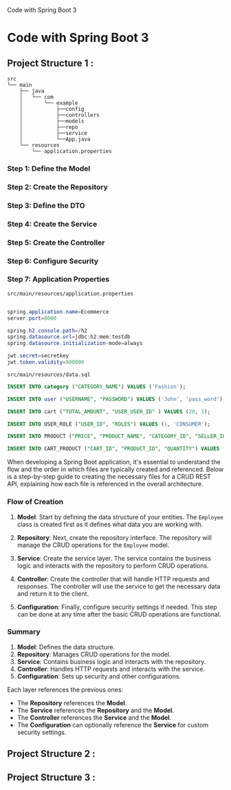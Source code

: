 Code with Spring Boot 3

# Code with Spring Boot 3

## Project Structure 1 :

```
src
└── main
    ├── java
    │   └── com
    │       └── example
    │           ├──config
    │           ├──controllers
    │           ├──models
    │           ├──repo
    │           ├──service
    │           └──App.java
    └── resources
        └── application.properties
```

### Step 1: Define the Model

### Step 2: Create the Repository

### Step 3: Define the DTO

### Step 4: Create the Service

### Step 5: Create the Controller

### Step 6: Configure Security

### Step 7: Application Properties

`src/main/resources/application.properties`

```java

spring.application.name=Ecommerce
server.port=8000

spring.h2.console.path=/h2
spring.datasource.url=jdbc:h2:mem:testdb
spring.datasource.initialization-mode=always

jwt.secret=secretkey
jwt.token.validity=900000
```

`src/main/resources/data.sql`

```sql
INSERT INTO category ("CATEGORY_NAME") VALUES ('Fashion');

INSERT INTO user ("USERNAME", "PASSWORD") VALUES ('John', 'pass_word');

INSERT INTO cart ("TOTAL_AMOUNT", "USER_USER_ID" ) VALUES (20, 1);

INSERT INTO USER_ROLE ("USER_ID", "ROLES") VALUES (1, 'CONSUMER');

INSERT INTO PRODUCT ("PRICE", "PRODUCT_NAME", "CATEGORY_ID", "SELLER_ID") VALUES (29190, 'Apple MacBook', 2, 3);

INSERT INTO CART_PRODUCT ("CART_ID", "PRODUCT_ID", "QUANTITY") VALUES (1, 2, 2);
```

When developing a Spring Boot application, it's essential to understand the flow and the order in which files are typically created and referenced. Below is a step-by-step guide to creating the necessary files for a CRUD REST API, explaining how each file is referenced in the overall architecture.

### Flow of Creation

1. **Model**: Start by defining the data structure of your entities. The `Employee` class is created first as it defines what data you are working with.

2. **Repository**: Next, create the repository interface. The repository will manage the CRUD operations for the `Employee` model.

3. **Service**: Create the service layer. The service contains the business logic and interacts with the repository to perform CRUD operations.

4. **Controller**: Create the controller that will handle HTTP requests and responses. The controller will use the service to get the necessary data and return it to the client.

5. **Configuration**: Finally, configure security settings if needed. This step can be done at any time after the basic CRUD operations are functional.

### Summary

1. **Model**: Defines the data structure.
2. **Repository**: Manages CRUD operations for the model.
3. **Service**: Contains business logic and interacts with the repository.
4. **Controller**: Handles HTTP requests and interacts with the service.
5. **Configuration**: Sets up security and other configurations.

Each layer references the previous ones:

- The **Repository** references the **Model**.
- The **Service** references the **Repository** and the **Model**.
- The **Controller** references the **Service** and the **Model**.
- The **Configuration** can optionally reference the **Service** for custom security settings.

## Project Structure 2 :

## Project Structure 3 :
